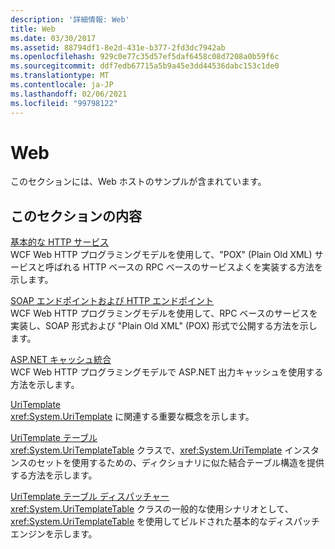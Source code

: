 ```yaml
---
description: '詳細情報: Web'
title: Web
ms.date: 03/30/2017
ms.assetid: 88794df1-8e2d-431e-b377-2fd3dc7942ab
ms.openlocfilehash: 929c0e77c35d57ef5daf6458c08d7208a0b59f6c
ms.sourcegitcommit: ddf7edb67715a5b9a45e3dd44536dabc153c1de0
ms.translationtype: MT
ms.contentlocale: ja-JP
ms.lasthandoff: 02/06/2021
ms.locfileid: "99798122"
---
```

# <a name="web"></a>Web

このセクションには、Web ホストのサンプルが含まれています。  
  
## <a name="in-this-section"></a>このセクションの内容
  
 [基本的な HTTP サービス](basic-http-service.md)  
 WCF Web HTTP プログラミングモデルを使用して、"POX" (Plain Old XML) サービスと呼ばれる HTTP ベースの RPC ベースのサービスよくを実装する方法を示します。
  
 [SOAP エンドポイントおよび HTTP エンドポイント](soap-and-http-endpoints.md)  
 WCF Web HTTP プログラミングモデルを使用して、RPC ベースのサービスを実装し、SOAP 形式および "Plain Old XML" (POX) 形式で公開する方法を示します。  
  
 [ASP.NET キャッシュ統合](aspnet-caching-integration.md)  
 WCF Web HTTP プログラミングモデルで ASP.NET 出力キャッシュを使用する方法を示します。  
  
 [UriTemplate](uritemplate-sample.md)  
 <xref:System.UriTemplate> に関連する重要な概念を示します。  
  
 [UriTemplate テーブル](uritemplate-table-sample.md)  
 <xref:System.UriTemplateTable> クラスで、<xref:System.UriTemplate> インスタンスのセットを使用するための、ディクショナリに似た結合テーブル構造を提供する方法を示します。  
  
 [UriTemplate テーブル ディスパッチャー](uritemplate-table-dispatcher-sample.md)  
 <xref:System.UriTemplateTable> クラスの一般的な使用シナリオとして、<xref:System.UriTemplateTable> を使用してビルドされた基本的なディスパッチ エンジンを示します。
